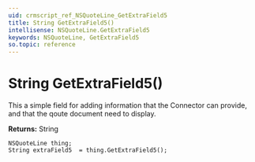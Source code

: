 ```yaml
---
uid: crmscript_ref_NSQuoteLine_GetExtraField5
title: String GetExtraField5()
intellisense: NSQuoteLine.GetExtraField5
keywords: NSQuoteLine, GetExtraField5
so.topic: reference
---
```


# String GetExtraField5()

This a simple field for adding information that the Connector can provide, and that the qoute document need to display.

**Returns:** String

```crmscript
NSQuoteLine thing;
String extraField5  = thing.GetExtraField5();
```

